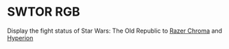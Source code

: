 # SWTOR RGB
Display the fight status of Star Wars: The Old Republic to <a href="https://www.razer.com/chroma">Razer Chroma</a> and <a href="https://hyperion-project.org">Hyperion</a>
